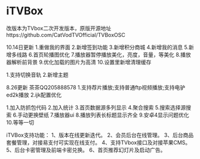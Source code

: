 # iTVBox
改版本为TVbox二次开发版本，原版开源地址https://github.com/CatVodTVOfficial/TVBoxOSC





10.14日更新
1.重做我的界面
2.新增签到功能
3.新增积分商城
4.新增我的消息
5.新增多线路
6.首页轮播图优化
7.播放器暂停播放美化，亮度，音量，等美化
8.播放器解析前背景
9.优化加载的图片为高清
10.设置里新增清理缓存


1.支持切换音轨
2.新增主题


8.26更新 茶茶QQ205888578
1.支持荐片播放;支持普通ftp视频播放;支持电驴ed2k播放
2.ijk配置优化



1.加入防抓包代码
2.加入统计
3.首页数据源多列显示
4.聚合搜索
5.搜索选择源搜索
6.手动更换壁纸
7.播放器ui
8.播放列表长标题显示齐全
9.安卓4显示问题优化
10.等等一切

iTVBox支持功能：
1、版本在线更新迭代。
2、会员后台在线管理。
3、后台商品套餐管理，对接易支付可实现在线支付。
4、支持TVbox接口及对接苹果CMS。
5、后台卡密管理及前端卡密兑换。
6、首页推荐幻灯片及启动广告。
